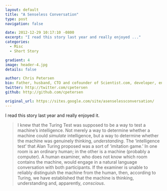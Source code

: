```yaml
---
layout: default
title: "A Senseless Conversation"
type: post
navigation: false

date: 2012-12-29 10:17:10 -0800
excerpt: "I read this story last year and really enjoyed ..."
categories:
  - Misc
  - Short Story

gradient: 4
image: header-4.jpg
details: false

author: Chris Petersen
bio: Father, husband, CTO and cofounder of Scientist.com, developer, entrepreneur and technologist.
twitter: http://twitter.com/cpetersen
github: http://github.com/cpetersen

original_url: https://sites.google.com/site/asenselessconversation/
---
```



I read this story last year and really enjoyed it.

 > I knew that the Turing Test was supposed to be a way to test a machine’s intelligence. Not merely a way to determine whether a machine could *simulate* intelligence, but a way to determine whether the machine was genuinely thinking, *understanding*. The ‘intelligence test’ that Alan Turing proposed was a sort of ‘imitation game.’ In one room is an ordinary human; in the other is a machine (probably a computer). A human examiner, who does not know which room contains the machine, would engage in a natural language conversation with both participants. If the examiner is unable to reliably distinguish the machine from the human, then, according to Turing, we have established that the machine is thinking, understanding and, apparently, *conscious*.

